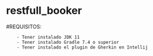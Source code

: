 # restfull_booker

#REQUISITOS:

		- Tener instalado JDK 11 
		- Tener instalado Gradle 7.4 o superior
		- Tener instalado el plugin de Gherkin en Intellij
